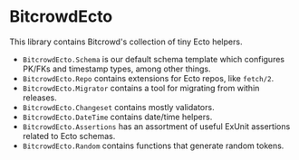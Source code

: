 <!-- SPDX-License-Identifier: Apache-2.0 -->

# BitcrowdEcto

<!-- MDOC -->

This library contains Bitcrowd's collection of tiny Ecto helpers.

* `BitcrowdEcto.Schema` is our default schema template which configures PK/FKs and timestamp types, among other things.
* `BitcrowdEcto.Repo` contains extensions for Ecto repos, like `fetch/2`.
* `BitcrowdEcto.Migrator` contains a tool for migrating from within releases.
* `BitcrowdEcto.Changeset` contains mostly validators.
* `BitcrowdEcto.DateTime` contains date/time helpers.
* `BitcrowdEcto.Assertions` has an assortment of useful ExUnit assertions related to Ecto schemas.
* `BitcrowdEcto.Random` contains functions that generate random tokens.

<!-- MDOC -->
